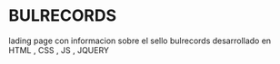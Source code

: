 # BULRECORDS
lading page con informacion sobre el sello bulrecords
desarrollado en HTML , CSS , JS , JQUERY
